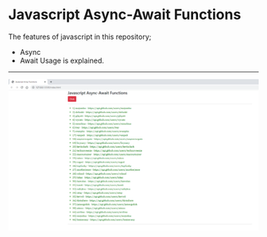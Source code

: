 # Javascript Async-Await Functions
The features of javascript in this repository;
- Async
- Await 
Usage is explained.
---------------------------------------
![](img/async-await.png)
